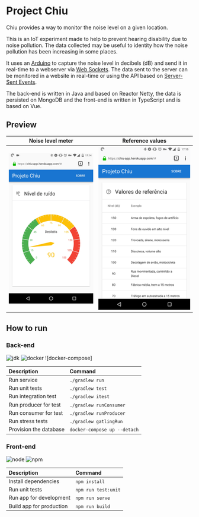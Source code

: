 # Project Chiu

Chiu provides a way to monitor the noise level on a given location.

This is an IoT experiment made to help to prevent hearing disability due to noise pollution. The data collected may be useful to identity how the noise pollution has been increasing in some places.

It uses an [Arduino](https://arduino.cc) to capture the noise level in decibels (dB) and send it in real-time to a webserver via [Web Sockets](https://developer.mozilla.org/en-US/docs/Web/API/WebSockets_API). The data sent to the server can be monitored in a website in real-time or using the API based on [Server-Sent Events](https://developer.mozilla.org/en-US/docs/Web/API/Server-sent_events).

The back-end is written in Java and based on Reactor Netty, the data is persisted on MongoDB and the front-end is written in TypeScript and is based on Vue.

## Preview

| Noise level meter | Reference values |
| :---: | :---: |
| ![Website showing noise level in real-time using a chart](./docs/preview-meter.gif) | ![Table with common noise levels for comparison](./docs/preview-level.png) |

## How to run

### Back-end

![jdk] ![docker] ![docker-compose]

| Description | Command |
| :--- | :--- |
| Run service | `./gradlew run` |
| Run unit tests | `./gradlew test` |
| Run integration test | `./gradlew itest` |
| Run producer for test | `./gradlew runConsumer` |
| Run consumer for test | `./gradlew runProducer` |
| Run stress tests | `./gradlew gatlingRun` |
| Provision the database | `docker-compose up --detach` |

[jdk]: https://img.shields.io/badge/jdk-1.8-5481A0.svg?style=for-the-badge "JDK 1.8"
[docker]: https://img.shields.io/badge/docker-19.03-007BFF.svg?style=for-the-badge "Docker 19.03"
[compose]: https://img.shields.io/badge/docker--compose-1.2-039BC6.svg?style=for-the-badge "Docker Compose 1.2"

### Front-end

![node] ![npm]

| Description | Command |
| :--- | :--- |
| Install dependencies | `npm install` |
| Run unit tests | `npm run test:unit` |
| Run app for development | `npm run serve` |
| Build app for production | `npm run build` |

[node]: https://img.shields.io/badge/node-12-73B657.svg?style=for-the-badge "Node 12"
[npm]: https://img.shields.io/badge/npm-6-C93B39.svg?style=for-the-badge "NPM 6"
